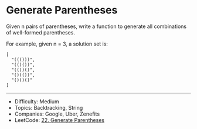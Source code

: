 # Generate Parentheses

Given n pairs of parentheses, write a function to generate all combinations of well-formed parentheses.

For example, given n = 3, a solution set is:

```
[
  "((()))",
  "(()())",
  "(())()",
  "()(())",
  "()()()"
]
```

---

* Difficulty: Medium
* Topics: Backtracking, String
* Companies: Google, Uber, Zenefits
* LeetCode: [22. Generate Parentheses](https://leetcode.com/problems/generate-parentheses/description/)

